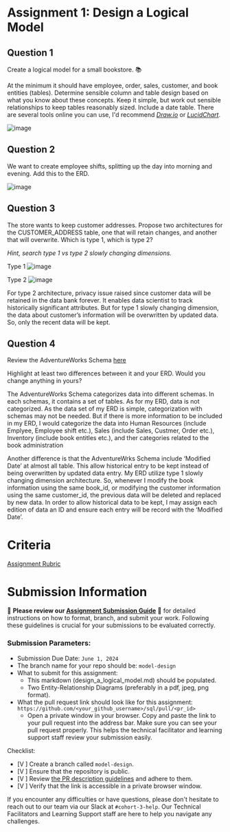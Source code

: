 # Assignment 1: Design a Logical Model

## Question 1
Create a logical model for a small bookstore. 📚

At the minimum it should have employee, order, sales, customer, and book entities (tables). Determine sensible column and table design based on what you know about these concepts. Keep it simple, but work out sensible relationships to keep tables reasonably sized. Include a date table. There are several tools online you can use, I'd recommend [_Draw.io_](https://www.drawio.com/) or [_LucidChart_](https://www.lucidchart.com/pages/).

![image](https://github.com/monzchan/SQL/assets/166637673/58d3bfe0-593a-41f6-a013-e500e0f7ace1)

## Question 2
We want to create employee shifts, splitting up the day into morning and evening. Add this to the ERD.

![image](https://github.com/monzchan/SQL/assets/166637673/f895c06b-c7c0-4d4a-9d9a-654f32519e21)

## Question 3
The store wants to keep customer addresses. Propose two architectures for the CUSTOMER_ADDRESS table, one that will retain changes, and another that will overwrite. Which is type 1, which is type 2?

_Hint, search type 1 vs type 2 slowly changing dimensions._

Type 1
 ![image](https://github.com/monzchan/SQL/assets/166637673/5a755a5a-1705-4b22-808f-e00bc37fe8d8)

Type 2 
 ![image](https://github.com/monzchan/SQL/assets/166637673/0b1a0ced-c5d7-4367-8318-8c14d15b72d0)


For type 2 architecture, privacy issue raised since customer data will be retained in the data bank forever. It enables data scientist to track historically significant attributes. But for type 1 slowly changing dimension, the data about customer’s information will be overwritten by updated data. So, only the recent data will be kept.


## Question 4
Review the AdventureWorks Schema [here](https://i.stack.imgur.com/LMu4W.gif)

Highlight at least two differences between it and your ERD. Would you change anything in yours?

The AdventureWorks Schema categorizes data into different schemas. In each schemas, it contains a set of tables. As for my ERD, data is not categorized. As the data set of my ERD is simple, categorization with schemas may not be needed. But if there is more information to be included in my ERD, I would categorize the data into Human Resources (include Emplyee, Employee shift etc.), Sales (include Sales, Custmer, Order etc.), Inventory (include book entitles etc.), and ther categories related to the book administration

Another difference is that the AdventureWrks Schema include ‘Modified Date’ at almost all table. This allow historical entry to be kept instead of being overwritten by updated data entry. My ERD utilize type 1 slowly changing dimension architecture. So, whenever I modify the book information using the same book_id, or modifying the customer information using the same customer_id, the previous data will be deleted and replaced by new data. In order to allow historical data to be kept, I may assign each edition of data an ID and ensure each entry will be record with the ‘Modified Date’. 

# Criteria

[Assignment Rubric](./assignment_rubric.md)

# Submission Information

🚨 **Please review our [Assignment Submission Guide](https://github.com/UofT-DSI/onboarding/blob/main/onboarding_documents/submissions.md)** 🚨 for detailed instructions on how to format, branch, and submit your work. Following these guidelines is crucial for your submissions to be evaluated correctly.

### Submission Parameters:
* Submission Due Date: `June 1, 2024`
* The branch name for your repo should be: `model-design`
* What to submit for this assignment:
    * This markdown (design_a_logical_model.md) should be populated.
    * Two Entity-Relationship Diagrams (preferably in a pdf, jpeg, png format).
* What the pull request link should look like for this assignment: `https://github.com/<your_github_username>/sql/pull/<pr_id>`
    * Open a private window in your browser. Copy and paste the link to your pull request into the address bar. Make sure you can see your pull request properly. This helps the technical facilitator and learning support staff review your submission easily.

Checklist:
- [V ] Create a branch called `model-design`.
- [V ] Ensure that the repository is public.
- [V ] Review [the PR description guidelines](https://github.com/UofT-DSI/onboarding/blob/main/onboarding_documents/submissions.md#guidelines-for-pull-request-descriptions) and adhere to them.
- [V ] Verify that the link is accessible in a private browser window.

If you encounter any difficulties or have questions, please don't hesitate to reach out to our team via our Slack at `#cohort-3-help`. Our Technical Facilitators and Learning Support staff are here to help you navigate any challenges.
